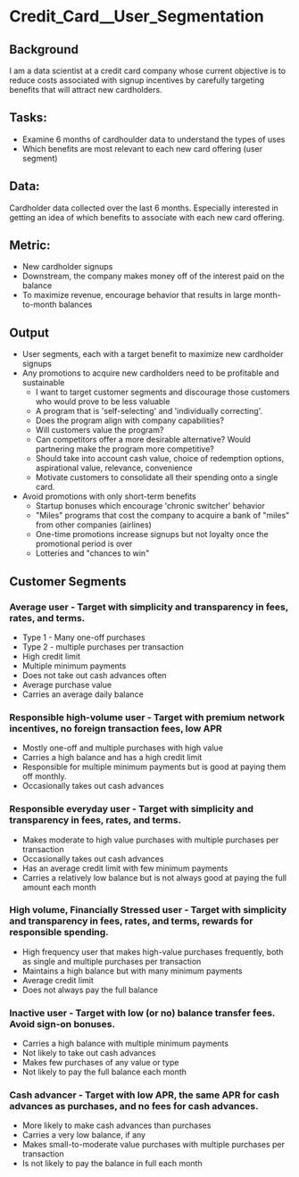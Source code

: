# Credit_Card__User_Segmentation

## Background
I am a data scientist at a credit card company whose current objective is to reduce costs associated with signup incentives by carefully targeting benefits that will attract new cardholders.
## Tasks:
* Examine 6 months of cardhoulder data to understand the types of uses
* Which benefits are most relevant to each new card offering (user segment)

## Data: 
Cardholder data collected over the last 6 months. Especially interested in getting an idea of which benefits to associate with each new card offering.

## Metric:
* New cardholder signups
* Downstream, the company makes money off of the interest paid on the balance
* To maximize revenue, encourage behavior that results in large month-to-month balances

## Output
* User segments, each with a target benefit to maximize new cardholder signups
* Any promotions to acquire new cardholders need to be profitable and sustainable
  * I want to target customer segments and discourage those customers who would prove to be less valuable
  * A program that is 'self-selecting' and 'individually correcting'.
  * Does the program align with company capabilities?
  * Will customers value the program?
  * Can competitors offer a more desirable alternative? Would partnering make the program more competitive?
  * Should take into account cash value, choice of redemption options, aspirational value, relevance, convenience
  * Motivate customers to consolidate all their spending onto a single card.
* Avoid promotions with only short-term benefits
  * Startup bonuses which encourage 'chronic switcher' behavior
  * "Miles" programs that cost the company to acquire a bank of "miles" from other companies (airlines)
  * One-time promotions increase signups but not loyalty once the promotional period is over
  * Lotteries and "chances to win"

## Customer Segments
### Average user - Target with simplicity and transparency in fees, rates, and terms.
* Type 1 - Many one-off purchases
* Type 2 - multiple purchases per transaction
* High credit limit
* Multiple minimum payments
* Does not take out cash advances often
* Average purchase value
* Carries an average daily balance

### Responsible high-volume user - Target with premium network incentives, no foreign transaction fees, low APR
* Mostly one-off and multiple purchases with high value
* Carries a high balance and has a high credit limit
* Responsible for multiple minimum payments but is good at paying them off monthly.
* Occasionally takes out cash advances

### Responsible everyday user - Target with simplicity and transparency in fees, rates, and terms.
* Makes moderate to high value purchases with multiple purchases per transaction
* Occasionally takes out cash advances
* Has an average credit limit with few minimum payments
* Carries a relatively low balance but is not always good at paying the full amount each month

### High volume, Financially Stressed user - Target with simplicity and transparency in fees, rates, and terms, rewards for responsible spending.
* High frequency user that makes high-value purchases frequently, both as single and multiple purchases per transaction
* Maintains a high balance but with many minimum payments
* Average credit limit
* Does not always pay the full balance

### Inactive user - Target with low (or no) balance transfer fees. Avoid sign-on bonuses.
* Carries a high balance with multiple minimum payments
* Not likely to take out cash advances
* Makes few purchases of any value or type
* Not likely to pay the full balance each month

### Cash advancer - Target with low APR, the same APR for cash advances as purchases, and no fees for cash advances.
* More likely to make cash advances than purchases
* Carries a very low balance, if any
* Makes small-to-moderate value purchases with multiple purchases per transaction
* Is not likely to pay the balance in full each month
